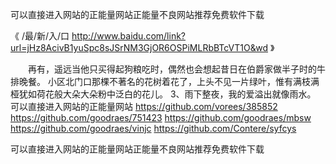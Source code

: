 
可以直接进入网站的正能量网站正能量不良网站推荐免费软件下载




《 /最/新/入/口  http://www.baidu.com/link?url=jHz8AcivB1yuSpc8sJSrNM3GjOR6OSPiMLRbBTcVT1O&wd 》




　　再有，遥远当他只买得起狗粮吃时，偶然也会想起昔日在伯爵家做半子时的牛排晚餐。
小区北门口那棵不著名的花树着花了，上头不见一片绿叶，惟有满枝满桠犹如荷花般大朵大朵粉中泛白的花儿。
	3、雨下整夜，我的爱溢出就像雨水。
可以直接进入网站的正能量网站
https://github.com/vorees/385852
https://github.com/goodraes/751423
https://github.com/goodraes/mbsw
https://github.com/goodraes/vinjc
https://github.com/Contere/syfcys





可以直接进入网站的正能量网站正能量不良网站推荐免费软件下载
